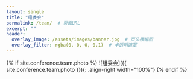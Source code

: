 ```yaml
---
layout: single  
title: "组委会"
permalink: /team/  # 页面URL
excerpt: "" 
header:
  overlay_image: /assets/images/banner.jpg  # 页头横幅图
  overlay_filter: rgba(0, 0, 0, 0.1)  # 半透明遮罩
---
```


{% if site.conference.team.photo %}
![组委会]({{ site.conference.team.photo }}){: .align-right width="100%"}
{% endif %}
